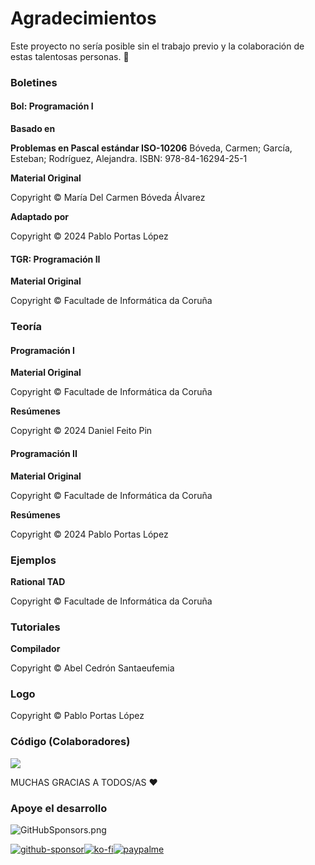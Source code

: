 <!--
SPDX-FileCopyrightText: 2024 Pablo Portas López <pablo.portas@udc.es>

SPDX-License-Identifier: CC-BY-NC-4.0
-->

# Agradecimientos

<tldr>Este proyecto no sería posible sin el trabajo previo y la colaboración de estas talentosas personas. 🤗</tldr>

<!-- TODO Poner el resto de agradecimientos una vez tengamos permiso explícito -->

### Boletines

#### Bol: Programación I

**Basado en**

<tip>

**Problemas en Pascal estándar ISO-10206** Bóveda, Carmen; García, Esteban; Rodríguez, Alejandra. ISBN:
978-84-16294-25-1

</tip>

**Material Original**

<tip>Copyright © María Del Carmen Bóveda Álvarez</tip>

**Adaptado por**

<tip>Copyright © 2024 Pablo Portas López</tip>

#### TGR: Programación II

**Material Original**

<tip>Copyright © Facultade de Informática da Coruña</tip>

### Teoría

#### Programación I

<!--
**Material Original**

<tip>Copyright © Bernardino Arcay Varela</tip>
-->

**Material Original**

<tip>Copyright © Facultade de Informática da Coruña</tip>

**Resúmenes**

<tip>Copyright © 2024 Daniel Feito Pin</tip>

#### Programación II

**Material Original**

<tip>Copyright © Facultade de Informática da Coruña</tip>

**Resúmenes**

<tip>Copyright © 2024 Pablo Portas López</tip>

### Ejemplos

**Rational TAD**

<tip>Copyright © Facultade de Informática da Coruña</tip>

### Tutoriales

**Compilador**

<tip>Copyright © Abel Cedrón Santaeufemia</tip>

### Logo

<tip>Copyright © Pablo Portas López</tip>

### Código (Colaboradores)

<a href="https://github.com/TeenBiscuits/Pro2324/graphs/contributors">
  <img src="https://contrib.rocks/image?repo=TeenBiscuits/Pro2324"/>
</a>


<tip>MUCHAS GRACIAS A TODOS/AS ❤️</tip>

### Apoye el desarrollo

![GitHubSponsors.png](GitHubSponsors.png)

[![github-sponsor](https://img.shields.io/badge/sponsor-30363D?style=for-the-badge&logo=GitHub-Sponsors&logoColor=#white)](https://github.com/sponsors/TeenBiscuits)[![ko-fi](https://img.shields.io/badge/Ko--fi-F16061?style=for-the-badge&logo=ko-fi&logoColor=white)](https://ko-fi.com/T6T0TSIKT)[![paypalme](https://img.shields.io/badge/PayPal-00457C?style=for-the-badge&logo=paypal&logoColor=white)](https://paypal.me/pabloportaslopez)  
